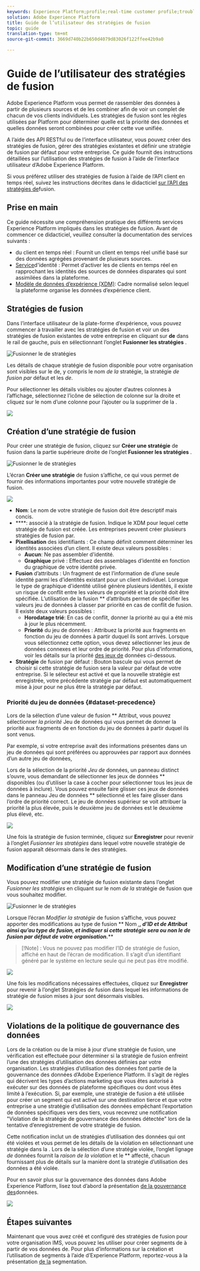 ```yaml
---
keywords: Experience Platform;profile;real-time customer profile;troubleshooting;API
solution: Adobe Experience Platform
title: Guide de l’utilisateur des stratégies de fusion
topic: guide
translation-type: tm+mt
source-git-commit: 3669d740b22b650d4079d83026f122ffee42b9a0

---
```



# Guide de l’utilisateur des stratégies de fusion

Adobe Experience Platform vous permet de rassembler des données à partir de plusieurs sources et de les combiner afin de voir un  complet de chacun de vos clients individuels. Les stratégies de fusion sont les règles utilisées par Platform pour déterminer quelle est la priorité des données et quelles données seront combinées pour créer cette vue unifiée.

A l’aide des API RESTful ou de l’interface utilisateur, vous pouvez créer des stratégies de fusion, gérer des stratégies existantes et définir une stratégie de fusion par défaut pour votre entreprise. Ce guide fournit des instructions détaillées sur l’utilisation des stratégies de fusion à l’aide de l’interface utilisateur d’Adobe Experience Platform.

Si vous préférez utiliser des stratégies de fusion à l’aide de l’API  client en temps réel, suivez les instructions décrites dans le didacticiel [sur l’API des stratégies de](../api/merge-policies.md)fusion.

## Prise en main

Ce guide nécessite une compréhension pratique des différents services Experience Platform impliqués dans les stratégies de fusion. Avant de commencer ce didacticiel, veuillez consulter la documentation des services suivants :

* [](../home.md)du client en temps réel : Fournit un client en temps réel unifié basé sur des données agrégées provenant de plusieurs sources.
* [Service](../../identity-service/home.md)d&#39;identité : Permet d’activer les  de clients en temps réel en rapprochant les identités des sources de données disparates qui sont assimilées dans la plateforme.
* [Modèle de données d’expérience (XDM)](../../xdm/home.md): Cadre normalisé selon lequel la plateforme organise les données d’expérience client.

## Stratégies de fusion 

Dans l’interface utilisateur de la plate-forme d’expérience, vous pouvez commencer à travailler avec les stratégies de fusion et voir un des stratégies de fusion existantes de votre entreprise en cliquant sur **de** dans le rail de gauche, puis en sélectionnant l’onglet **Fusionner les stratégies** .

![Fusionner le de stratégies](../images/merge-policies/landing.png)

Les détails de chaque stratégie de fusion disponible pour votre organisation sont visibles sur le  de, y compris le nom *de la* stratégie, la stratégie *de fusion par* défaut et les *de*.

Pour sélectionner les détails visibles ou ajouter d’autres colonnes à l’affichage, sélectionnez l’icône de sélection de colonne sur la droite et cliquez sur le nom d’une colonne pour l’ajouter ou la supprimer de la .

![](../images/merge-policies/adjust-view.png)

## Création d’une stratégie de fusion

Pour créer une stratégie de fusion, cliquez sur **Créer une stratégie** de fusion dans la partie supérieure droite de l’onglet **Fusionner les stratégies** .

![Fusionner le de stratégies](../images/merge-policies/create-new.png)

L’écran **Créer une stratégie** de fusion s’affiche, ce qui vous permet de fournir des informations importantes pour votre nouvelle stratégie de fusion.

![](../images/merge-policies/create.png)

* **Nom**: Le nom de votre stratégie de fusion doit être descriptif mais concis.
* ****:  associé à la stratégie de fusion. Indique le  XDM pour lequel cette stratégie de fusion est créée. Les entreprises peuvent créer plusieurs stratégies de fusion par.
* **Pixellisation** des identifiants : Ce champ définit comment déterminer les identités associées d’un client. Il existe deux valeurs possibles :
   * **Aucun**: Ne pas assembler d&#39;identité.
   * **Graphique** privé : Effectuez des assemblages d’identité en fonction du graphique de votre identité privée.
* **Fusion** d’attributs : Un fragment de  est l’information  de d’une seule identité parmi les  d’identités existant pour un client individuel. Lorsque le type de graphique d&#39;identité utilisé génère plusieurs identités, il existe un risque de conflit entre les valeurs de propriété  et la priorité doit être spécifiée. L’utilisation de la fusion ** d’attributs permet de spécifier les valeurs  jeu de données à classer par priorité en cas de conflit de fusion. Il existe deux valeurs possibles :
   * **Horodatage trié**: En cas de conflit, donner la priorité au  qui a été mis à jour le plus récemment.
   * **Priorité** du jeu de données : Attribuez la priorité aux fragments  en fonction du jeu de données à partir duquel ils sont arrivés. Lorsque vous sélectionnez cette option, vous devez sélectionner les jeux de données connexes et leur ordre de priorité. Pour plus d’informations, voir les détails sur la priorité [des jeux de](#dataset-precedence) données ci-dessous.
* **Stratégie** de fusion par défaut : Bouton bascule qui vous permet de choisir si cette stratégie de fusion sera la valeur par défaut de votre entreprise. Si le sélecteur est activé et que la nouvelle stratégie est enregistrée, votre précédente stratégie par défaut est automatiquement mise à jour pour ne plus être la stratégie par défaut.

### Priorité du jeu de données {#dataset-precedence}

Lors de la sélection d’une valeur de fusion ** Attribut, vous pouvez sélectionner *la priorité* Jeu de données qui vous permet de donner la priorité aux fragments de  en fonction du jeu de données à partir duquel ils sont venus.

Par exemple, si votre entreprise avait des informations présentes dans un jeu de données qui sont préférées ou approuvées par rapport aux données d’un autre jeu de données,

Lors de la sélection de la priorité *Jeu de* données, un panneau distinct s’ouvre, vous demandant de sélectionner les jeux de données ** disponibles (ou d’utiliser la case à cocher pour sélectionner tous les jeux de données à inclure). Vous pouvez ensuite faire glisser ces jeux de données dans le panneau Jeu de données ** sélectionné et les faire glisser dans l’ordre de priorité correct. Le jeu de données supérieur se voit attribuer la priorité la plus élevée, puis le deuxième jeu de données est le deuxième plus élevé, etc.

![](../images/merge-policies/dataset-precedence.png)

Une fois la stratégie de fusion terminée, cliquez sur **Enregistrer** pour revenir à l’onglet *Fusionner les stratégies* dans lequel votre nouvelle stratégie de fusion apparaît désormais dans le  des stratégies.

## Modification d’une stratégie de fusion

Vous pouvez modifier une stratégie de fusion existante dans l’onglet *Fusionner les stratégies* en cliquant sur le nom *de la* stratégie de fusion que vous souhaitez modifier.

![Fusionner le de stratégies](../images/merge-policies/select-edit.png)

Lorsque l’écran *Modifier la stratégie* de fusion s’affiche, vous pouvez apporter des modifications au type de fusion ** Nom *,**, d’ID et de Attribut ainsi qu’au type de fusion, et indiquer si cette stratégie sera ou non le de fusion par défaut de votre organisation.*****

>[!Note] :
>Vous ne pouvez pas modifier l’ID de stratégie de fusion, affiché en haut de l’écran de modification. Il s’agit d’un identifiant généré par le système en lecture seule qui ne peut pas être modifié.

![](../images/merge-policies/edit-screen.png)

Une fois les modifications nécessaires effectuées, cliquez sur **Enregistrer** pour revenir à l’onglet Stratégies *de* fusion dans lequel les informations de stratégie de fusion mises à jour sont désormais visibles.

![](../images/merge-policies/edited.png)

## Violations de la politique de gouvernance des données

Lors de la création ou de la mise à jour d’une stratégie de fusion, une vérification est effectuée pour déterminer si la stratégie de fusion enfreint l’une des stratégies d’utilisation des données définies par votre organisation. Les stratégies d’utilisation des données font partie de la gouvernance des données d’Adobe Experience Platform. Il s’agit de règles qui décrivent les types d’actions marketing que vous êtes autorisé à exécuter sur des données de plateforme spécifiques ou dont vous êtes limité à l’exécution. Si, par exemple, une stratégie de fusion a été utilisée pour créer un segment qui est activé sur une destination tierce et que votre entreprise a une stratégie d’utilisation des données empêchant l’exportation de données spécifiques vers des tiers, vous recevrez une notification &quot;Violation de la stratégie de gouvernance des données détectée&quot; lors de la tentative d’enregistrement de votre stratégie de fusion.

Cette notification inclut un  de stratégies d’utilisation des données qui ont été violées et vous permet de  les détails de la violation en sélectionnant une stratégie dans la . Lors de la sélection d’une stratégie violée, l’onglet lignage *de* données fournit la *raison de la violation* et le ** affecté, chacun fournissant plus de détails sur la manière dont la stratégie d’utilisation des données a été violée.

Pour en savoir plus sur la gouvernance des données dans Adobe Experience Platform, lisez tout d’abord la présentation [de la gouvernance des](../../data-governance/home.md)données.

![](../images/merge-policies/policy-violation.png)

## Étapes suivantes

Maintenant que vous avez créé et configuré des stratégies de fusion pour votre organisation IMS, vous pouvez les utiliser pour créer   segments de à partir de vos données de. Pour plus d’informations sur la création et l’utilisation de segments à l’aide d’Experience Platform, reportez-vous à la présentation [de la](../../segmentation/home.md) segmentation.